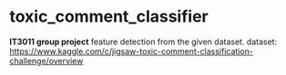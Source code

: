 # toxic_comment_classifier
**IT3011 group project**
feature detection from the given dataset.
dataset: https://www.kaggle.com/c/jigsaw-toxic-comment-classification-challenge/overview 
